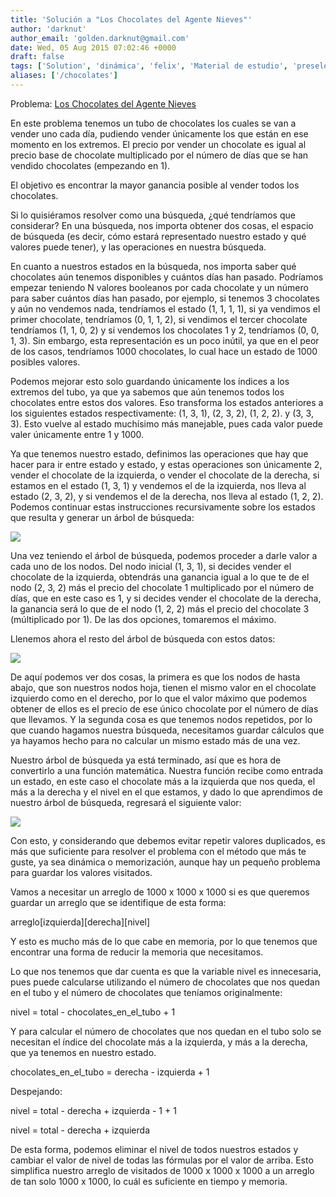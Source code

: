 ```yaml
---
title: 'Solución a "Los Chocolates del Agente Nieves"'
author: 'darknut'
author_email: 'golden.darknut@gmail.com'
date: Wed, 05 Aug 2015 07:02:46 +0000
draft: false
tags: ['Solution', 'dinámica', 'felix', 'Material de estudio', 'preselectivo', 'solución']
aliases: ['/chocolates']
---
```


Problema: [Los Chocolates del Agente Nieves](https://omegaup.com/arena/problem/chocolates)

En este problema tenemos un tubo de chocolates los cuales se van a vender uno cada día, pudiendo vender únicamente los que están en ese momento en los extremos. El precio por vender un chocolate es igual al precio base de chocolate multiplicado por el número de días que se han vendido chocolates (empezando en 1).

El objetivo es encontrar la mayor ganancia posible al vender todos los chocolates.

Si lo quisiéramos resolver como una búsqueda, ¿qué tendríamos que considerar? En una búsqueda, nos importa obtener dos cosas, el espacio de búsqueda (es decir, cómo estará representado nuestro estado y qué valores puede tener), y las operaciones en nuestra búsqueda.

En cuanto a nuestros estados en la búsqueda, nos importa saber qué chocolates aún tenemos disponibles y cuántos días han pasado. Podríamos empezar teniendo N valores booleanos por cada chocolate y un número para saber cuántos días han pasado, por ejemplo, si tenemos 3 chocolates y aún no vendemos nada, tendríamos el estado (1, 1, 1, 1), si ya vendimos el primer chocolate, tendríamos (0, 1, 1, 2), si vendimos el tercer chocolate tendríamos (1, 1, 0, 2) y si vendemos los chocolates 1 y 2, tendríamos (0, 0, 1, 3). Sin embargo, esta representación es un poco inútil, ya que en el peor de los casos, tendríamos 1000 chocolates, lo cual hace un estado de 1000 posibles valores.

Podemos mejorar esto solo guardando únicamente los índices a los extremos del tubo, ya que ya sabemos que aún tenemos todos los chocolates entre estos dos valores. Eso transforma los estados anteriores a los siguientes estados respectivamente: (1, 3, 1), (2, 3, 2), (1, 2, 2). y (3, 3, 3). Esto vuelve al estado muchísimo más manejable, pues cada valor puede valer únicamente entre 1 y 1000.

Ya que tenemos nuestro estado, definimos las operaciones que hay que hacer para ir entre estado y estado, y estas operaciones son únicamente 2, vender el chocolate de la izquierda, o vender el chocolate de la derecha, si estamos en el estado (1, 3, 1) y vendemos el de la izquierda, nos lleva al estado (2, 3, 2), y si vendemos el de la derecha, nos lleva al estado (1, 2, 2). Podemos continuar estas instrucciones recursivamente sobre los estados que resulta y generar un árbol de búsqueda:

![](http://i.imgur.com/SXmtBPI.png)

Una vez teniendo el árbol de búsqueda, podemos proceder a darle valor a cada uno de los nodos. Del nodo inicial (1, 3, 1), si decides vender el chocolate de la izquierda, obtendrás una ganancia igual a lo que te de el nodo (2, 3, 2) más el precio del chocolate 1 multiplicado por el número de días, que en este caso es 1, y si decides vender el chocolate de la derecha, la ganancia será lo que de el nodo (1, 2, 2) más el precio del chocolate 3 (múltiplicado por 1). De las dos opciones, tomaremos el máximo.

Llenemos ahora el resto del árbol de búsqueda con estos datos:

![](http://i.imgur.com/HseaiuL.png)

De aquí podemos ver dos cosas, la primera es que los nodos de hasta abajo, que son nuestros nodos hoja, tienen el mismo valor en el chocolate izquierdo como en el derecho, por lo que el valor máximo que podemos obtener de ellos es el precio de ese único chocolate por el número de días que llevamos. Y la segunda cosa es que tenemos nodos repetidos, por lo que cuando hagamos nuestra búsqueda, necesitamos guardar cálculos que ya hayamos hecho para no calcular un mismo estado más de una vez.

Nuestro árbol de búsqueda ya está terminado, así que es hora de convertirlo a una función matemática. Nuestra función recibe como entrada un estado, en este caso el chocolate más a la izquierda que nos queda, el más a la derecha y el nivel en el que estamos, y dado lo que aprendimos de nuestro árbol de búsqueda, regresará el siguiente valor:

![](http://i.imgur.com/s3XYfw9.png)

Con esto, y considerando que debemos evitar repetir valores duplicados, es más que suficiente para resolver el problema con el método que más te guste, ya sea dinámica o memorización, aunque hay un pequeño problema para guardar los valores visitados.

Vamos a necesitar un arreglo de 1000 x 1000 x 1000 si es que queremos guardar un arreglo que se identifique de esta forma:

arreglo\[izquierda\]\[derecha\]\[nivel\]

Y esto es mucho más de lo que cabe en memoria, por lo que tenemos que encontrar una forma de reducir la memoria que necesitamos.

Lo que nos tenemos que dar cuenta es que la variable nivel es innecesaria, pues puede calcularse utilizando el número de chocolates que nos quedan en el tubo y el número de chocolates que teníamos originalmente:

nivel = total - chocolates\_en\_el\_tubo + 1

Y para calcular el número de chocolates que nos quedan en el tubo solo se necesitan el índice del chocolate más a la izquierda, y más a la derecha, que ya tenemos en nuestro estado.

chocolates\_en\_el\_tubo = derecha - izquierda + 1

Despejando:

nivel = total - derecha + izquierda \- 1 + 1

nivel = total - derecha + izquierda

De esta forma, podemos eliminar el nivel de todos nuestros estados y cambiar el valor de nivel de todas las fórmulas por el valor de arriba. Esto simplifica nuestro arreglo de visitados de 1000 x 1000 x 1000 a un arreglo de tan solo 1000 x 1000, lo cuál es suficiente en tiempo y memoria.